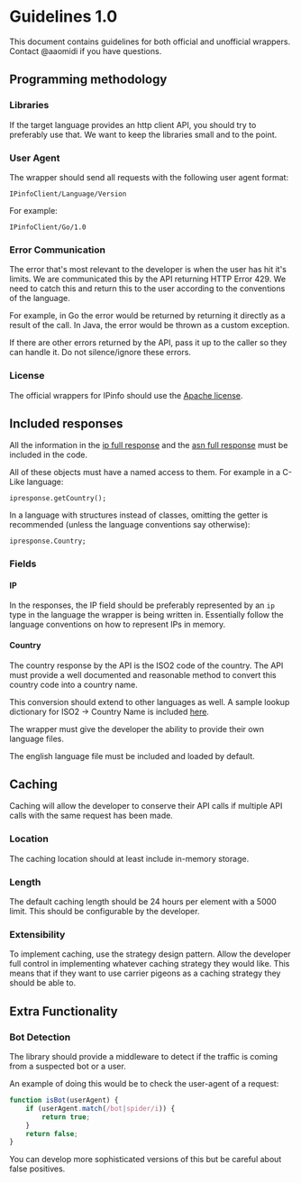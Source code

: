 # Guidelines 1.0

This document contains guidelines for both official and unofficial wrappers. Contact @aaomidi if you have questions.

## Programming methodology

### Libraries

If the target language provides an http client API, you should try to preferably use that. We want to keep the libraries small and to the point.

### User Agent

The wrapper should send all requests with the following user agent format:

```
IPinfoClient/Language/Version
```


For example:

```
IPinfoClient/Go/1.0
```

### Error Communication

The error that's most relevant to the developer is when the user has hit it's limits. We are communicated this by the API returning HTTP Error 429. We need to catch this and return this to the user according to the conventions of the language.

For example, in Go the error would be returned by returning it directly as a result of the call. In Java, the error would be thrown as a custom exception.

If there are other errors returned by the API, pass it up to the caller so they can handle it. Do not silence/ignore these errors.

### License

The official wrappers for IPinfo should use the [Apache license](https://www.apache.org/licenses/LICENSE-2.0).

## Included responses

All the information in the [ip full response](https://ipinfo.io/developers/responses#full-response) and the [asn full response](https://ipinfo.io/developers/asn) must be included in the code.

All of these objects must have a named access to them. For example in a C-Like language:

`ipresponse.getCountry();`

In a language with structures instead of classes, omitting the getter is recommended (unless the language conventions say otherwise):

`ipresponse.Country;`

### Fields

#### IP

In the responses, the IP field should be preferably represented by an `ip` type in the language the wrapper is being written in. Essentially follow the language conventions on how to represent IPs in memory. 

#### Country

The country response by the API is the ISO2 code of the country. The API must provide a well documented and reasonable method to convert this country code into a country name.

This conversion should extend to other languages as well. A sample lookup dictionary for ISO2 -> Country Name is included [here](en_US.json).

The wrapper must give the developer the ability to provide their own language files.

The english language file must be included and loaded by default.

## Caching

Caching will allow the developer to conserve their API calls if multiple API calls with the same request has been made.

### Location

The caching location should at least include in-memory storage. 

### Length

The default caching length should be 24 hours per element with a 5000 limit. This should be configurable by the developer.

### Extensibility

To implement caching, use the strategy design pattern. Allow the developer full control in implementing whatever caching strategy they would like. This means that if they want to use carrier pigeons as a caching strategy they should be able to.

## Extra Functionality

### Bot Detection

The library should provide a middleware to detect if the traffic is coming from a suspected bot or a user.

An example of doing this would be to check the user-agent of a request:

``` Javascript
function isBot(userAgent) {
    if (userAgent.match(/bot|spider/i)) {
        return true;
    }
    return false;
}

```

You can develop more sophisticated versions of this but be careful about false positives.
